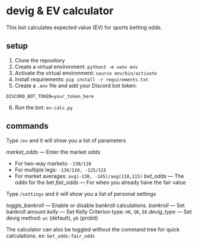 # devig & EV calculator

This bot calculates expected value (EV) for sports betting odds.

## setup

1. Clone the repository
2. Create a virtual environment: `python3 -m venv env`
3. Activate the virtual environment: `source env/bin/activate`
4. Install requirements: `pip install -r requirements.txt`
5. Create a `.env` file and add your Discord bot token:
   
```
DISCORD_BOT_TOKEN=your_token_here
```

6. Run the bot: `ev-calc.py`

## commands

Type `/ev` and it will show you a list of parameters 

*market_odds* — Enter the market odds
- For two-way markets: `-130/110`
- For multiple legs: `-130/110, -125/115`
- For market averages: `avg(-130, -145)/avg(110,115)`
*bet_odds* — The odds for the bet
*fair_odds* — For when you already have the fair value

Type `/settings` and it will show you a list of personal settings

*toggle_bankroll* — Enable or disable bankroll calculations.
*bankroll* — Set bankroll amount
*kelly* — Set Kelly Criterion type: `HK`, `QK`, `EK`
*devig_type* — Set devig method: `wc` (default), `pb` (probit)

The calculator can also be toggled without the command tree for quick calculations. ex: `bet_odds:fair_odds`
